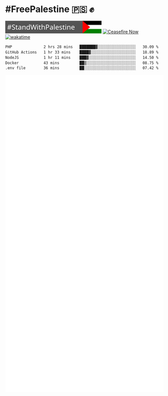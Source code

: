 # #FreePalestine 🇵🇸 ✊

[![github](https://raw.githubusercontent.com/saedyousef/StandWithPalestine/main/badges/flat/StandWithPalestine.svg)](https://github.com/saedyousef/StandWithPalestine)
[![Ceasefire Now](https://badge.techforpalestine.org/default)](https://techforpalestine.org/learn-more)
[![wakatime](https://wakatime.com/badge/user/03bf07e2-4c78-4826-8603-8922f0241061.svg)](https://wakatime.com/@03bf07e2-4c78-4826-8603-8922f0241061)
<!-- [![committers.top badge](https://user-badge.committers.top/jordan_private/saedyousef.svg)](https://user-badge.committers.top/jordan_private/saedyousef) -->

<!-- ![Profile Views](https://visitor-badge.glitch.me/badge?page_id=saedyousef.saedyousef&left_color=grey&right_color=blue&left_text=👀+Profile+Views) -->



<!-- <img src="https://github-readme-stats.vercel.app/api?username=saedyousef&show_icons=true&count_private=true" width="100%" /> --> 

<!--START_SECTION:waka-->

```txt
PHP              2 hrs 28 mins   ███████▓░░░░░░░░░░░░░░░░░   30.09 %
GitHub Actions   1 hr 33 mins    ████▓░░░░░░░░░░░░░░░░░░░░   18.89 %
NodeJS           1 hr 11 mins    ███▓░░░░░░░░░░░░░░░░░░░░░   14.50 %
Docker           43 mins         ██▒░░░░░░░░░░░░░░░░░░░░░░   08.75 %
.env file        36 mins         ██░░░░░░░░░░░░░░░░░░░░░░░   07.42 %
```

<!--END_SECTION:waka-->
    
<!-- ![github contribution grid snake animation](https://raw.githubusercontent.com/saedyousef/saedyousef/output/github-contribution-grid-snake.svg) -->


![Metrics](./github-metrics.svg)